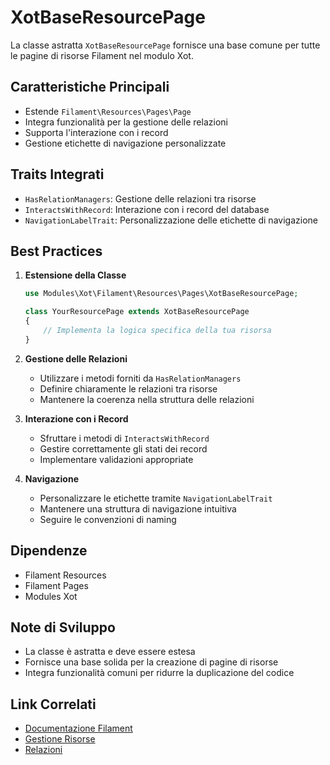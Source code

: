 # XotBaseResourcePage

La classe astratta `XotBaseResourcePage` fornisce una base comune per tutte le pagine di risorse Filament nel modulo Xot.

## Caratteristiche Principali

- Estende `Filament\Resources\Pages\Page`
- Integra funzionalità per la gestione delle relazioni
- Supporta l'interazione con i record
- Gestione etichette di navigazione personalizzate

## Traits Integrati

- `HasRelationManagers`: Gestione delle relazioni tra risorse
- `InteractsWithRecord`: Interazione con i record del database
- `NavigationLabelTrait`: Personalizzazione delle etichette di navigazione

## Best Practices

1. **Estensione della Classe**
   ```php
   use Modules\Xot\Filament\Resources\Pages\XotBaseResourcePage;

   class YourResourcePage extends XotBaseResourcePage
   {
       // Implementa la logica specifica della tua risorsa
   }
   ```

2. **Gestione delle Relazioni**
   - Utilizzare i metodi forniti da `HasRelationManagers`
   - Definire chiaramente le relazioni tra risorse
   - Mantenere la coerenza nella struttura delle relazioni

3. **Interazione con i Record**
   - Sfruttare i metodi di `InteractsWithRecord`
   - Gestire correttamente gli stati dei record
   - Implementare validazioni appropriate

4. **Navigazione**
   - Personalizzare le etichette tramite `NavigationLabelTrait`
   - Mantenere una struttura di navigazione intuitiva
   - Seguire le convenzioni di naming

## Dipendenze

- Filament Resources
- Filament Pages
- Modules Xot

## Note di Sviluppo

- La classe è astratta e deve essere estesa
- Fornisce una base solida per la creazione di pagine di risorse
- Integra funzionalità comuni per ridurre la duplicazione del codice

## Link Correlati

- [Documentazione Filament](../../../docs/filament/index.md)
- [Gestione Risorse](../../../docs/filament/resources.md)
- [Relazioni](../../../docs/filament/relations.md) 